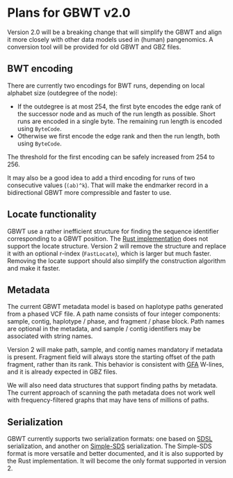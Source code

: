 # Plans for GBWT v2.0

Version 2.0 will be a breaking change that will simplify the GBWT and align it more closely with other data models used in (human) pangenomics.
A conversion tool will be provided for old GBWT and GBZ files.

## BWT encoding

There are currently two encodings for BWT runs, depending on local alphabet size (outdegree of the node):

* If the outdegree is at most 254, the first byte encodes the edge rank of the successor node and as much of the run length as possible. Short runs are encoded in a single byte. The remaining run length is encoded using `ByteCode`.
* Otherwise we first encode the edge rank and then the run length, both using `ByteCode`.

The threshold for the first encoding can be safely increased from 254 to 256.

It may also be a good idea to add a third encoding for runs of two consecutive values (`(ab)^k`).
That will make the endmarker record in a bidirectional GBWT more compressible and faster to use.

## Locate functionality

GBWT use a rather inefficient structure for finding the sequence identifier corresponding to a GBWT position.
The [Rust implementation](https://github.com/jltsiren/gbwt-rs) does not support the locate structure.
Version 2 will remove the structure and replace it with an optional r-index (`FastLocate`), which is larger but much faster.
Removing the locate support should also simplify the construction algorithm and make it faster.

## Metadata

The current GBWT metadata model is based on haplotype paths generated from a phased VCF file.
A path name consists of four integer components: sample, contig, haplotype / phase, and fragment / phase block.
Path names are optional in the metadata, and sample / contig identifiers may be associated with string names.

Version 2 will make path, sample, and contig names mandatory if metadata is present.
Fragment field will always store the starting offset of the path fragment, rather than its rank.
This behavior is consistent with [GFA](https://github.com/GFA-spec/GFA-spec/blob/master/GFA1.md) W-lines, and it is already expected in GBZ files.

We will also need data structures that support finding paths by metadata.
The current approach of scanning the path metadata does not work well with frequency-filtered graphs that may have tens of millions of paths.

## Serialization

GBWT currently supports two serialization formats: one based on [SDSL](https://github.com/vgteam/sdsl-lite) serialization, and another on [Simple-SDS](https://github.com/jltsiren/simple-sds) serialization.
The Simple-SDS format is more versatile and better documented, and it is also supported by the Rust implementation.
It will become the only format supported in version 2.
